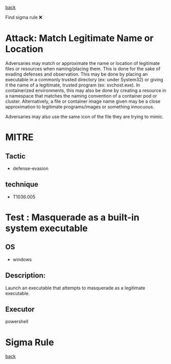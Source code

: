 
[back](../index.md)

Find sigma rule :x: 

# Attack: Match Legitimate Name or Location 

Adversaries may match or approximate the name or location of legitimate files or resources when naming/placing them. This is done for the sake of evading defenses and observation. This may be done by placing an executable in a commonly trusted directory (ex: under System32) or giving it the name of a legitimate, trusted program (ex: svchost.exe). In containerized environments, this may also be done by creating a resource in a namespace that matches the naming convention of a container pod or cluster. Alternatively, a file or container image name given may be a close approximation to legitimate programs/images or something innocuous.

Adversaries may also use the same icon of the file they are trying to mimic.

# MITRE
## Tactic
  - defense-evasion


## technique
  - T1036.005


# Test : Masquerade as a built-in system executable
## OS
  - windows


## Description:
Launch an executable that attempts to masquerade as a legitimate executable.


## Executor
powershell

# Sigma Rule


[back](../index.md)
